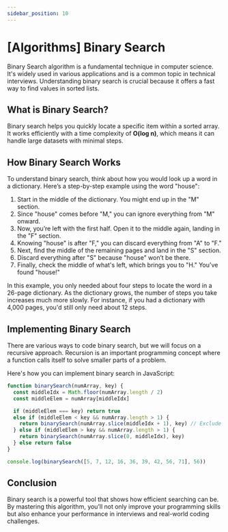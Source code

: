 ```yaml
---
sidebar_position: 10
---
```


# [Algorithms] Binary Search

Binary Search algorithm is a fundamental technique in computer science. It's widely used in various applications and is a common topic in technical interviews. Understanding binary search is crucial because it offers a fast way to find values in sorted lists.

## What is Binary Search?

Binary search helps you quickly locate a specific item within a sorted array. It works efficiently with a time complexity of **O(log n)**, which means it can handle large datasets with minimal steps.

## How Binary Search Works

To understand binary search, think about how you would look up a word in a dictionary. Here’s a step-by-step example using the word "house":

1. Start in the middle of the dictionary. You might end up in the "M" section.
2. Since "house" comes before "M," you can ignore everything from "M" onward.
3. Now, you’re left with the first half. Open it to the middle again, landing in the "F" section.
4. Knowing "house" is after "F," you can discard everything from "A" to "F."
5. Next, find the middle of the remaining pages and land in the "S" section.
6. Discard everything after "S" because "house" won’t be there.
7. Finally, check the middle of what's left, which brings you to "H." You've found "house!"

In this example, you only needed about four steps to locate the word in a 26-page dictionary. As the dictionary grows, the number of steps you take increases much more slowly. For instance, if you had a dictionary with 4,000 pages, you'd still only need about 12 steps.

## Implementing Binary Search

There are various ways to code binary search, but we will focus on a recursive approach. Recursion is an important programming concept where a function calls itself to solve smaller parts of a problem.

Here's how you can implement binary search in JavaScript:

```javascript
function binarySearch(numArray, key) {
  const middleIdx = Math.floor(numArray.length / 2)
  const middleElem = numArray[middleIdx]

  if (middleElem === key) return true
  else if (middleElem < key && numArray.length > 1) {
    return binarySearch(numArray.slice(middleIdx + 1), key) // Exclude middle element
  } else if (middleElem > key && numArray.length > 1) {
    return binarySearch(numArray.slice(0, middleIdx), key)
  } else return false
}

console.log(binarySearch([5, 7, 12, 16, 36, 39, 42, 56, 71], 56))
```

## Conclusion

Binary search is a powerful tool that shows how efficient searching can be. By mastering this algorithm, you’ll not only improve your programming skills but also enhance your performance in interviews and real-world coding challenges.
